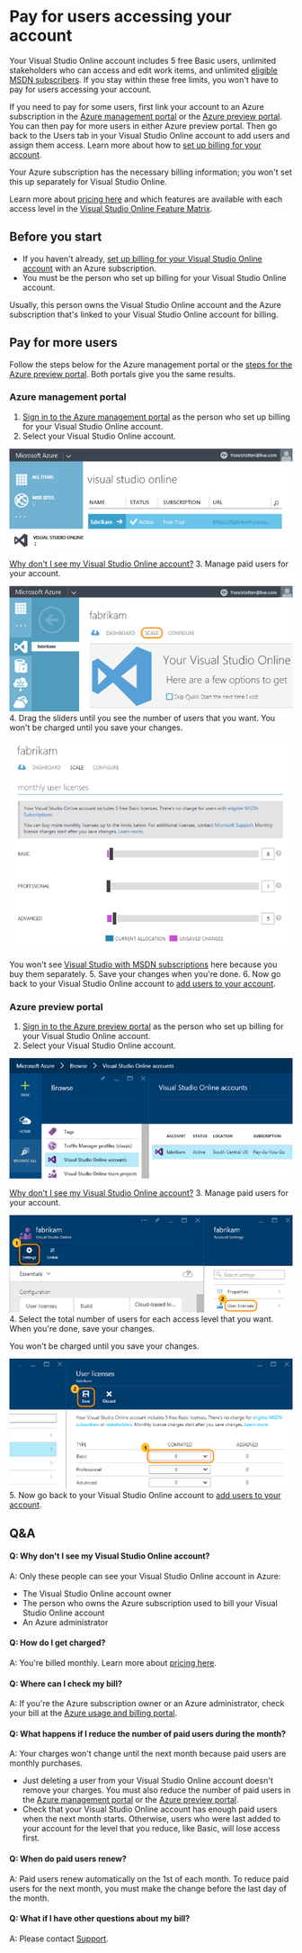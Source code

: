 <properties
	pageTitle="Pay for users accessing your account"
  description="Pay for users accessing your account"
  services="visual-studio-online"
  documentationCenter = ""
  authors="terryaustin"
  manager="terryaustin"
  editor="terryaustin" /> 

# Pay for users accessing your account


Your Visual Studio Online account includes 5 free Basic users, 
unlimited stakeholders who can access and edit work items, and unlimited 
[eligible MSDN subscribers](../assign-licenses-to-users-vs.md#EligibleMSDNSubscriptions). 
If you stay within these free limits, you won't have to pay for users accessing your account.



If you need to pay for some users, first link your account 
to an Azure subscription in the
[Azure management portal](https://manage.windowsazure.com/) 
or the [Azure preview portal](https://portal.azure.com). 
You can then pay for more users in either Azure preview portal.
Then go back to the Users tab in your Visual Studio Online 
account to add users and assign them access. Learn more about how to
[set up billing for your account](../set-up-billing-for-your-account-vs.md).



Your Azure subscription has the necessary billing information; 
you won't set this up separately for Visual Studio Online.



Learn more about [pricing here](https://www.visualstudio.com/pricing/visual-studio-online-pricing-vs) 
and which features are available with each access level in the 
[Visual Studio Online Feature Matrix](../../get-started/visual-studio-online-feature-matrix-vs.md).


## Before you start

- If you haven't already, 
[set up billing for your Visual Studio Online account](../set-up-billing-for-your-account-vs.md) 
with an Azure subscription.
- You must be the person who set up billing for your Visual Studio Online account.



Usually, this person owns the Visual Studio Online account and the Azure subscription
that's linked to your Visual Studio Online account for billing.

## Pay for more users


Follow the steps below for the Azure management portal or the
[steps for the Azure preview portal](../get-more-user-licenses-vs.md#AzurePortal). Both portals give you the same results.


### Azure management portal

1. [Sign in to the Azure management portal](https://manage.windowsazure.com/) 
as the person who set up billing for your Visual Studio Online account.
2. Select your Visual Studio Online account.



![Select your Visual Studio Online account](./media/get-more-user-licenses-vs/AzureChooseLinkedAccount.png)



[Why don't I see my Visual Studio Online account?](../get-more-user-licenses-vs.md#WhyNoVSOAccount)
3. Manage paid users for your account.



![Go to scale page to manage user licenses](./media/get-more-user-licenses-vs/AzureScaleLicensesResources.png)
4. Drag the sliders until you see the number of users that you want. 
You won't be charged until you save your changes.



![Manage user licenses](./media/get-more-user-licenses-vs/AzureManageLicenses.png)



You won't see [Visual Studio with MSDN subscriptions](https://www.visualstudio.com/products/visual-studio-with-msdn-overview-vs) 
here because you buy them separately.
5. Save your changes when you're done.
6. Now go back to your Visual Studio Online account to [add users to your account](../assign-licenses-to-users-vs.md).





### Azure preview portal

1. [Sign in to the Azure preview portal](https://portal.azure.com/) 
as the person who set up billing for your Visual Studio Online account.
2. Select your Visual Studio Online account.



![Select your Visual Studio Online account](./media/get-more-user-licenses-vs/AP_VSO_SelectLinkedAccount.png)



[Why don't I see my Visual Studio Online account?](../get-more-user-licenses-vs.md#WhyNoVSOAccount)
3. Manage paid users for your account.



![Go to Settings, User licenses](./media/get-more-user-licenses-vs/AP_VSO_ManageLicenses.png)
4. Select the total number of users for each access level that you want. 
When you're done, save your changes.



You won't be charged until you save your changes.



![Select total users, save your changes](./media/get-more-user-licenses-vs/AP_VSO_SelectTotalUsers.png)
5. Now go back to your Visual Studio Online account to [add users to your account](../assign-licenses-to-users-vs.md).

## Q&amp;A

#### Q:  Why don't I see my Visual Studio Online account?


A:  Only these people can see your Visual Studio Online account in Azure:


- The Visual Studio Online account owner
- The person who owns the Azure subscription used to bill your Visual Studio Online account
- An Azure administrator





#### Q:  How do I get charged?


A:  You're billed monthly. Learn more about 
[pricing here](https://www.visualstudio.com/pricing/visual-studio-online-pricing-vs).


#### Q:  Where can I check my bill?


A:  If you're the Azure subscription owner or an Azure administrator, 
check your bill at the [Azure usage and billing portal](https://account.windowsazure.com/Subscriptions).






#### Q:  What happens if I reduce the number of paid users during the month?


A:  Your charges won't change until the next month because paid users are monthly purchases.


- Just deleting a user from your Visual Studio Online account doesn't 
remove your charges. You must also reduce the number of paid users in the 
[Azure management portal](https://manage.windowsazure.com/) or the
[Azure preview portal](https://portal.azure.com/).
- Check that your Visual Studio Online account has enough paid users when the next 
month starts. Otherwise, users who were last added to your account for the level 
that you reduce, like Basic, will lose access first.

#### Q: When do paid users renew?


A: Paid users renew automatically on the 1st of each month. To reduce paid users for the next month, 
you must make the change before the last day of the month.


#### Q:  What if I have other questions about my bill?


A:  Please contact [Support](http://azure.microsoft.com/en-us/support/options/).
